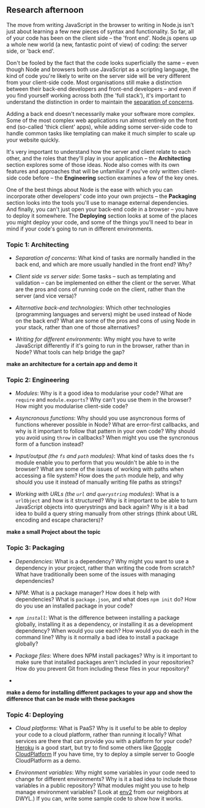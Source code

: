 ## Research afternoon

The move from writing JavaScript in the browser to writing in Node.js isn't just about learning a few new pieces of syntax and functionality. So far, all of your code has been on the client side – the 'front end'. Node.js opens up a whole new world (a new, fantastic point of view) of coding: the server side, or 'back end'.

Don't be fooled by the fact that the code looks superficially the same – even though Node and browsers both use JavaScript as a scripting language, the kind of code you're likely to write on the server side will be very different from your client-side code. Most organisations still make a distinction between their back-end developers and front-end developers – and even if you find yourself working across both (the 'full stack'), it's important to understand the distinction in order to maintain the [separation of concerns](https://en.wikipedia.org/wiki/Separation_of_concerns).

Adding a back end doesn't necessarily make your software more complex. Some of the most complex web applications run almost entirely on the front end (so-called 'thick client' apps), while adding some server-side code to handle common tasks like templating can make it much simpler to scale up your website quickly.

It's very important to understand how the server and client relate to each other, and the roles that they'll play in your application – the **Architecting** section explores some of those ideas. Node also comes with its own features and approaches that will be unfamiliar if you've only written client-side code before – the **Engineering** section examines a few of the key ones.

One of the best things about Node is the ease with which you can incorporate other developers' code into your own projects – the **Packaging** section looks into the tools you'll use to manage external dependencies. And finally, you can't just open your back-end code in a browser – you have to deploy it somewhere. The **Deploying** section looks at some of the places you might deploy your code, and some of the things you'll need to bear in mind if your code's going to run in different environments.


### Topic 1: Architecting

- *Separation of concerns*: What kind of tasks are normally handled in the back end, and which are more usually handled in the front end? Why?

- *Client side vs server side*: Some tasks – such as templating and validation – can be implemented on either the client or the server. What are the pros and cons of running code on the client, rather than the server (and vice versa)?

- *Alternative back-end technologies*: Which other technologies (programming languages and servers) might be used instead of Node on the back end? What are some of the pros and cons of using Node in your stack, rather than one of those alternatives?

- *Writing for different environments*: Why might you have to write JavaScript differently if it's going to run in the browser, rather than in Node? What tools can help bridge the gap?

**make an architecture for a certain app and demo it**


### Topic 2: Engineering

- *Modules*: Why is it a good idea to modularise your code? What are `require` and `module.exports`? Why can't you use them in the browser? How might you modularise client-side code?

- *Asyncronous functions*: Why should you use asyncronous forms of functions wherever possible in Node? What are error-first callbacks, and why is it important to follow that pattern in your own code? Why should you avoid using `throw` in callbacks? When might you use the syncronous form of a function instead?

- *Input/output (the `fs` and `path` modules)*: What kind of tasks does the `fs` module enable you to perform that you wouldn't be able to in the browser? What are some of the issues of working with paths when accessing a file system? How does the `path` module help, and why should you use it instead of manually writing file paths as strings?

- *Working with URLs (the `url` and `querystring` modules)*: What is a `urlObject` and how is it structured? Why is it important to be able to turn JavaScript objects into querystrings and back again? Why is it a bad idea to build a query string manually from other strings (think about URL encoding and escape characters)?

**make a small Project about the topic**

### Topic 3: Packaging

- *Dependencies*: What is a dependency? Why might you want to use a dependency in your project, rather than writing the code from scratch? What have traditionally been some of the issues with managing dependencies?

- *NPM*: What is a package manager? How does it help with dependencies? What is `package.json`, and what does `npm init` do? How do you use an installed package in your code?

- *`npm install`*: What is the difference between installing a package globally, installing it as a dependency, or installing it as a development dependency? When would you use each? How would you do each in the command line? Why is it normally a bad idea to install a package globally?

- *Package files*: Where does NPM install packages? Why is it important to make sure that installed packages aren't included in your repositories? How do you prevent Git from including these files in your repository?
-
**make a demo for installing different packages to your app and show the difference that can be made with these packages**  

### Topic 4: Deploying

- *Cloud platforms*: What is PaaS? Why is it useful to be able to deploy your code to a cloud platform, rather than running it locally? What services are there that can provide you with a platform for your code? [Heroku](http://www.heroku.com) is a good start, but try to find some others like [Google CloudPlatform](https://cloud.google.com/solutions/websites/)  If you have time, try to deploy a simple server to Google CloudPlatform as a demo.

- *Environment variables*: Why might some variables in your code need to change for different environments? Why is it a bad idea to include those variables in a public repository? What modules might you use to help manage environment variables? (Look at [env2](https://github.com/dwyl/env2) from our neighbors at DWYL.) If you can, write some sample code to show how it works.
